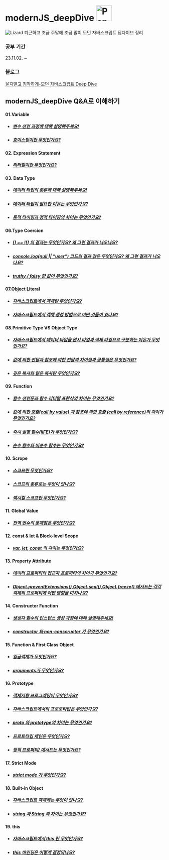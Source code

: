 # modernJS_deepDive <img src="https://raw.githubusercontent.com/Tarikul-Islam-Anik/Telegram-Animated-Emojis/main/Objects/Pencil.webp" alt="Pencil" width="50" height="50" />
![Lizard](https://github.com/Echchi/modernJS_deepDive/assets/112493260/8a1bbade-0acf-467b-890a-236990a9655e)
퇴근하고 조금 주말에 조금 많이 모던 자바스크립트 딥다이브 정리

### 공부 기간
23.11.02. ~

### 블로그
[울지말고 침착하게-모던 자바스크립트 Deep Dive](https://echi.tistory.com/category/Javascript)


## modernJS_deepDive Q&A로 이해하기
#### 01.Variable
* ##### [변수 선언 과정에 대해 설명해주세요!](https://github.com/Echchi/modernJS_deepDive/blob/main/01.Variable/01.Variable.md#%EB%B3%80%EC%88%98-%EC%84%A0%EC%96%B8)
* ##### [호이스팅이란 무엇인가요?](https://github.com/Echchi/modernJS_deepDive/blob/main/01.Variable/01.Variable.md#%EB%B3%80%EC%88%98-%EC%84%A0%EC%96%B8%EC%9D%98-%EC%8B%A4%ED%96%89-%EC%8B%9C%EC%A0%90%EA%B3%BC-%EB%B3%80%EC%88%98-%ED%98%B8%EC%9D%B4%EC%8A%A4%ED%8C%85)

#### 02. Expression Statement
* ##### [리터럴이란 무엇인가요?](https://github.com/Echchi/modernJS_deepDive/blob/main/02.Expression%20Statement/02.Expression%20Statement.md#%EB%A6%AC%ED%84%B0%EB%9F%B4)

#### 03. Data Type
* ##### [데이터 타입의 종류에 대해 설명해주세요!](https://github.com/Echchi/modernJS_deepDive/blob/main/03.Data%20Type/03.Data%20Type.md#%EB%8D%B0%EC%9D%B4%ED%84%B0%ED%83%80%EC%9E%85)
* ##### [데이터 타입이 필요한 이유는 무엇인가요?](https://github.com/Echchi/modernJS_deepDive/blob/main/03.Data%20Type/03.Data%20Type.md#%EB%8D%B0%EC%9D%B4%ED%84%B0-%ED%83%80%EC%9E%85%EC%9D%98-%ED%95%84%EC%9A%94%EC%84%B1)
* ##### [동적 타이핑과 정적 타이핑의 차이는 무엇인가요?](https://github.com/Echchi/modernJS_deepDive/blob/main/03.Data%20Type/03.Data%20Type.md#%EB%8F%99%EC%A0%81-%ED%83%80%EC%9D%B4%ED%95%91)

#### 06.Type Coercion
* ##### [[] == ![] 의 결과는 무엇인가요? 왜 그런 결과가 나오나요?](https://github.com/Echchi/modernJS_deepDive/blob/main/06.Type%20Coercion/06.Type%20Coercion.md#%EC%95%94%EB%AC%B5%EC%A0%81-%ED%83%80%EC%9E%85-%EB%B3%80%ED%99%98)
* ##### [console.log(null || "user") 코드의 결과 값은 무엇인가요? 왜 그런 결과가 나오나요?](https://github.com/Echchi/modernJS_deepDive/blob/main/06.Type%20Coercion/06.Type%20Coercion.md#%EB%85%BC%EB%A6%AC-%EC%97%B0%EC%82%B0%EC%9E%90%EB%A5%BC-%EC%82%AC%EC%9A%A9%ED%95%9C-%EB%8B%A8%EC%B6%95-%ED%8F%89%EA%B0%80)
* ##### [truthy / falsy 한 값이 무엇인가요?](https://github.com/Echchi/modernJS_deepDive/blob/main/06.Type%20Coercion/06.Type%20Coercion.md#%EC%95%94%EB%AC%B5%EC%A0%81-%ED%83%80%EC%9E%85-%EB%B3%80%ED%99%98)

#### 07.Object Literal
* ##### [자바스크립트에서 객체란 무엇인가요?](https://github.com/Echchi/modernJS_deepDive/blob/main/07.Object%20Literal/07.Object%20Literal.md#%EA%B0%9D%EC%B2%B4%EB%9E%80)
* ##### [자바스크립트에서 객체 생성 방법으로 어떤 것들이 있나요?](https://github.com/Echchi/modernJS_deepDive/blob/main/07.Object%20Literal/07.Object%20Literal.md#%EA%B0%9D%EC%B2%B4-%EB%A6%AC%ED%84%B0%EB%9F%B4%EC%97%90-%EC%9D%98%ED%95%9C-%EA%B0%9D%EC%B2%B4-%EC%83%9D%EC%84%B1)

#### 08.Primitive Type VS Object Type
* ##### [자바스크립트에서 데이터 타입을 원시 타입과 객체 타입으로 구분하는 이유가 무엇인가요?](https://github.com/Echchi/modernJS_deepDive/blob/main/08.Primitive%20Type%20VS%20Object%20Type/08.Primitive%20Type%20VS%20Object%20Type.md#%EC%9B%90%EC%8B%9C-%EA%B0%92)
* ##### [값에 의한 전달과 참조에 의한 전달의 차이점과 공통점은 무엇인가요?](https://github.com/Echchi/modernJS_deepDive/blob/main/08.Primitive%20Type%20VS%20Object%20Type/08.Primitive%20Type%20VS%20Object%20Type.md#%EC%B0%B8%EC%A1%B0%EC%97%90-%EC%9D%98%ED%95%9C-%EC%A0%84%EB%8B%AC)
* ##### [깊은 복사와 얕은 복사란 무엇인가요?](https://github.com/Echchi/modernJS_deepDive/blob/main/08.Primitive%20Type%20VS%20Object%20Type/08.Primitive%20Type%20VS%20Object%20Type.md#%EC%96%95%EC%9D%80-%EB%B3%B5%EC%82%AC%EC%99%80-%EA%B9%8A%EC%9D%80-%EB%B3%B5%EC%82%AC)

#### 09. Function
* ##### [함수 선언문과 함수 리터럴 표현식의 차이는 무엇인가요?](https://github.com/Echchi/modernJS_deepDive/blob/main/09.Function/09.Function.md#%ED%95%A8%EC%88%98-%EC%84%A0%EC%96%B8%EB%AC%B8%EA%B3%BC-%ED%95%A8%EC%88%98-%EB%A6%AC%ED%84%B0%EB%9F%B4-%ED%91%9C%ED%98%84%EC%8B%9D%EC%9D%98-%EC%B0%A8%EC%9D%B4)
*  ##### [값에 의한 호출(call by value) 과 참조에 의한 호출 (call by reference)의 차이가 무엇인가요?](https://github.com/Echchi/modernJS_deepDive/blob/main/09.Function/09.Function.md#%EC%B0%B8%EC%A1%B0%EC%97%90-%EC%9D%98%ED%95%9C-%EC%A0%84%EB%8B%AC%EA%B3%BC-%EC%99%B8%EB%B6%80-%EC%83%81%ED%83%9C%EC%9D%98-%EB%B3%80%EA%B2%BD)
* ##### [즉시 실행 함수(IIFE)가 무엇인가요?](https://github.com/Echchi/modernJS_deepDive/blob/main/09.Function/09.Function.md#%EB%8B%A4%EC%96%91%ED%95%9C-%ED%95%A8%EC%88%98%EC%9D%98-%ED%98%95%ED%83%9C)
* ##### [순수 함수와 비순수 함수는 무엇인가요?](https://github.com/Echchi/modernJS_deepDive/blob/main/09.Function/09.Function.md#%EC%88%9C%EC%88%98-%ED%95%A8%EC%88%98--%EC%96%B4%EB%96%A4-%EC%99%B8%EB%B6%80-%EC%83%81%ED%83%9C%EC%97%90%EB%8F%84-%EC%9D%98%EC%A1%B4%ED%95%98%EC%A7%80-%EC%95%8A%EA%B3%A0-%EB%B3%80%EA%B2%BD%ED%95%98%EC%A7%80%EB%8F%84-%EC%95%8A%EB%8A%94-%EB%B6%80%EC%88%98%ED%9A%A8%EA%B3%BC%EA%B0%80-%EC%97%86%EB%8A%94-%ED%95%A8%EC%88%98)

#### 10. Scrope
* ##### [스코프란 무엇인가요?](https://github.com/Echchi/modernJS_deepDive/blob/main/10.Scope/10.Scope.md#%EC%8A%A4%EC%BD%94%ED%94%84)
* ##### [스코프의 종류로는 무엇이 있나요?](https://github.com/Echchi/modernJS_deepDive/blob/main/10.Scope/10.Scope.md#%EC%8A%A4%EC%BD%94%ED%94%84%EC%9D%98-%EC%A2%85%EB%A5%98)
* ##### [렉시컬 스코프란 무엇인가요?](https://github.com/Echchi/modernJS_deepDive/blob/main/10.Scope/10.Scope.md#%EB%A0%89%EC%8B%9C%EC%BB%AC-%EC%8A%A4%EC%BD%94%ED%94%84)

#### 11. Global Value
* ##### [전역 변수의 문제점은 무엇인가요?](https://github.com/Echchi/modernJS_deepDive/blob/main/11.Global%20Value/11.Global%20Value.md#%EC%A0%84%EC%97%AD-%EB%B3%80%EC%88%98%EC%9D%98-%EB%AC%B8%EC%A0%9C%EC%A0%90)

#### 12. const & let & Block-level Scope
* ##### [var, let, const 의 차이는 무엇인가요?](https://github.com/Echchi/modernJS_deepDive/blob/main/12.const%20&%20let%20&%20Block-level%20Scope/12.const%20&%20let%20&%20Block-level%20Scope.md#var-vs-let-vs-const)

#### 13. Property Attribute
* ##### [데이터 프로퍼티와 접근자 프로퍼티의 차이가 무엇인가요?](https://github.com/Echchi/modernJS_deepDive/blob/main/13.Property%20Attribute/13.Property%20Attribute.md#%EB%8D%B0%EC%9D%B4%ED%84%B0-%ED%94%84%EB%A1%9C%ED%8D%BC%ED%8B%B0%EC%99%80-%EC%A0%91%EA%B7%BC%EC%9E%90-%ED%94%84%EB%A1%9C%ED%8D%BC%ED%8B%B0)
* ##### [Object.preventExtensions(),Object.seal(),Object.freeze() 메서드는 각각 객체의 프로퍼티에 어떤 영향을 미치나요?](https://github.com/Echchi/modernJS_deepDive/blob/main/13.Property%20Attribute/13.Property%20Attribute.md#%EA%B0%9D%EC%B2%B4-%EB%B3%80%EA%B2%BD-%EB%B0%A9%EC%A7%80)

#### 14. Constructor Function
* ##### [생성자 함수의 인스턴스 생성 과정에 대해 설명해주세요!](https://github.com/Echchi/modernJS_deepDive/blob/main/14.Constructor%20Function/14.Constructor%20Function.md#3-%EC%83%9D%EC%84%B1%EC%9E%90-%ED%95%A8%EC%88%98%EC%9D%98-%EC%9D%B8%EC%8A%A4%ED%84%B4%EC%8A%A4-%EC%83%9D%EC%84%B1-%EA%B3%BC%EC%A0%95)
* ##### [constructor 와 non-conscructor 가 무엇인가요?](https://github.com/Echchi/modernJS_deepDive/blob/main/14.Constructor%20Function/14.Constructor%20Function.md#5-constructor-%EC%99%80-non-constructor-%EA%B5%AC%EB%B6%84)

#### 15. Function & First Class Object
* ##### [일급객체가 무엇인가요?](https://github.com/Echchi/modernJS_deepDive/blob/main/15.Function%20%26%20First%20Class%20Object/15.Function%20%26%20First%20Class%20Object.md#%EC%9D%BC%EA%B8%89-%EA%B0%9D%EC%B2%B4)
* ##### [arguments가 무엇인가요?](https://github.com/Echchi/modernJS_deepDive/blob/main/15.Function%20%26%20First%20Class%20Object/15.Function%20%26%20First%20Class%20Object.md#%ED%95%A8%EC%88%98-%EA%B0%9D%EC%B2%B4%EC%9D%98-%ED%94%84%EB%A1%9C%ED%8D%BC%ED%8B%B0)

#### 16. Prototype
* ##### [객체지향 프로그래밍이 무엇인가요?](https://github.com/Echchi/modernJS_deepDive/blob/main/16.Prototype/16.Prototype-1.md#%EA%B0%9D%EC%B2%B4%EC%A7%80%ED%96%A5-%ED%94%84%EB%A1%9C%EA%B7%B8%EB%9E%98%EB%B0%8D)
* ##### [자바스크립트에서의 프로토타입은 무엇인가요?](https://github.com/Echchi/modernJS_deepDive/blob/main/16.Prototype/16.Prototype-1.md#%EC%83%81%EC%86%8D%EA%B3%BC-%ED%94%84%EB%A1%9C%ED%86%A0%ED%83%80%EC%9E%85)
* ##### [__proto__ 와 prototype의 차이는 무엇인가요?](https://github.com/Echchi/modernJS_deepDive/blob/main/16.Prototype/16.Prototype-1.md#%ED%94%84%EB%A1%9C%ED%86%A0%ED%83%80%EC%9E%85-%EA%B0%9D%EC%B2%B4)
* ##### [프로토타입 체인은 무엇인가요?](https://github.com/Echchi/modernJS_deepDive/blob/main/16.Prototype/16.Prototype-2.md#%ED%94%84%EB%A1%9C%ED%86%A0%ED%83%80%EC%9E%85-%EC%B2%B4%EC%9D%B8)
* ##### [정적 프로퍼티/ 메서드는 무엇인가요?](https://github.com/Echchi/modernJS_deepDive/blob/main/16.Prototype/16.Prototype-2.md#%EC%A0%95%EC%A0%81-%ED%94%84%EB%A1%9C%ED%8D%BC%ED%8B%B0%EB%A9%94%EC%84%9C%EB%93%9C)

#### 17. Strict Mode
* ##### [strict mode 가 무엇인가요?](https://github.com/Echchi/modernJS_deepDive/blob/main/17.Strict%20Mode/17.Strict%20Mode.md#strict-mode-%EB%9E%80)

#### 18. Built-in Object
* ##### [자바스크립트 객체에는 무엇이 있나요?](https://github.com/Echchi/modernJS_deepDive/blob/main/18.Built-in%20Object/18.Built-in%20Object.md#%EC%9E%90%EB%B0%94%EC%8A%A4%ED%81%AC%EB%A6%BD%ED%8A%B8-%EA%B0%9D%EC%B2%B4%EC%9D%98-%EB%B6%84%EB%A5%98)
* ##### [string 과 String 의 차이는 무엇인가요?](https://github.com/Echchi/modernJS_deepDive/blob/main/18.Built-in%20Object/18.Built-in%20Object.md#%EC%9B%90%EC%8B%9C%EA%B0%92%EA%B3%BC-%EB%9E%98%ED%8D%BC-%EA%B0%9D%EC%B2%B4)

#### 19. this
* ##### [자바스크립트에서 this 란 무엇인가요?](https://github.com/Echchi/modernJS_deepDive/blob/main/19.this/19.this.md#this-%ED%82%A4%EC%9B%8C%EB%93%9C)
* ##### [this 바인딩은 어떻게 결정되나요?](https://github.com/Echchi/modernJS_deepDive/blob/main/19.this/19.this.md#%ED%95%A8%EC%88%98-%ED%98%B8%EC%B6%9C-%EB%B0%A9%EC%8B%9D%EA%B3%BC-this-%EB%B0%94%EC%9D%B8%EB%94%A9)
